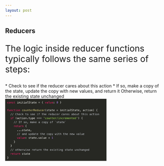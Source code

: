```yaml
---
layout: post
---
```


## Reducers

<p align="left" style="font-size:28px">The logic inside reducer functions typically follows the same series of steps:</p>
* Check to see if the reducer cares about this action
* If so, make a copy of the state, update the copy with new values, and return it
Otherwise, return the existing state unchanged

<img src="images/reducer.png" alt="store" width="65%"/>